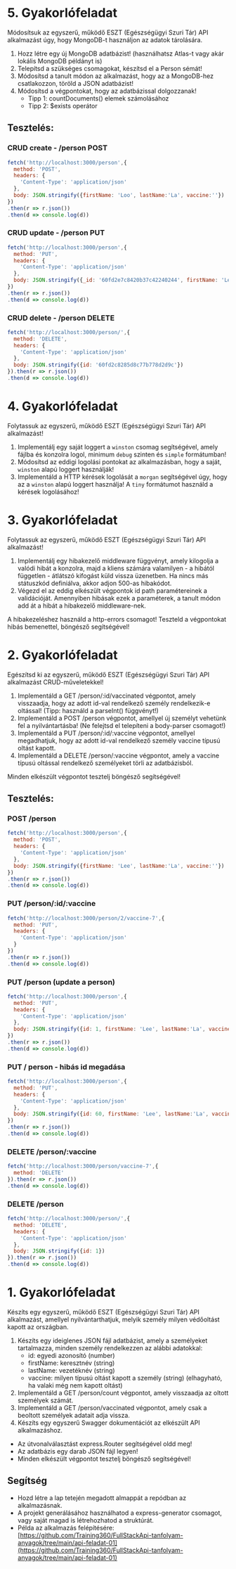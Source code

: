 # 5. Gyakorlófeladat
Módosítsuk az egyszerű, működő ESZT (Egészségügyi Szuri Tár) API alkalmazást úgy, hogy MongoDB-t használjon az adatok tárolására.

1. Hozz létre egy új MongoDB adatbázist! (használhatsz Atlas-t vagy akár lokális MongoDB példányt is)
2. Telepítsd a szükséges csomagokat, készítsd el a Person sémát!
3. Módosítsd a tanult módon az alkalmazást, hogy az a MongoDB-hez csatlakozzon, töröld a JSON adatbázist!
4. Módosítsd a végpontokat, hogy az adatbázissal dolgozzanak!
    * Tipp 1: countDocuments() elemek számolásához
    * Tipp 2: $exists operátor
## Tesztelés:
### CRUD create - /person POST
```js
fetch('http://localhost:3000/person',{
  method: 'POST',
  headers: {
    'Content-Type': 'application/json'
  },
  body: JSON.stringify({firstName: 'Loo', lastName:'La', vaccine:''})
})
.then(r => r.json())
.then(d => console.log(d))
```
### CRUD update - /person PUT
```js
fetch('http://localhost:3000/person',{
  method: 'PUT',
  headers: {
    'Content-Type': 'application/json'
  },
  body: JSON.stringify({_id: '60fd2e7c8420b37c42240244', firstName: 'Lee', lastName:'La', vaccine:'vaccine-1'})
})
.then(r => r.json())
.then(d => console.log(d))
```
### CRUD delete - /person DELETE
```js
fetch('http://localhost:3000/person/',{
  method: 'DELETE',
  headers: {
    'Content-Type': 'application/json'
  },
  body: JSON.stringify({id: '60fd2c8285d8c77b778d2d9c'})
}).then(r => r.json())
.then(d => console.log(d))
```
# 4. Gyakorlófeladat
Folytassuk az egyszerű, működő ESZT (Egészségügyi Szuri Tár) API alkalmazást!

1.  Implementálj egy saját loggert a `winston` csomag segítségével, amely fájlba és konzolra logol, minimum `debug` szinten és `simple` formátumban!
2.  Módosítsd az eddigi logolási pontokat az alkalmazásban, hogy a saját, `winston` alapú loggert használják!
3.  Implementáld a HTTP kérések logolását a `morgan` segítségével úgy, hogy az a `winston` alapú loggert használja! A `tiny` formátumot használd a kérések logolásához!

# 3. Gyakorlófeladat
Folytassuk az egyszerű, működő ESZT (Egészségügyi Szuri Tár) API alkalmazást!

1. Implementálj egy hibakezelő middleware függvényt, amely kilogolja a valódi hibát a konzolra, majd a kliens számára valamilyen - a hibától független - átlátszó kifogást küld vissza üzenetben. Ha nincs más státuszkód definiálva, akkor adjon 500-as hibakódot.
2. Végezd el az eddig elkészült végpontok id path paramétereinek a validációját. Amennyiben hibásak ezek a paraméterek, a tanult módon add át a hibát a hibakezelő middleware-nek.

A hibakezeléshez használd a http-errors csomagot! Teszteld a végpontokat hibás bemenettel, böngésző segítségével!

# 2. Gyakorlófeladat
Egészítsd ki az egyszerű, működő ESZT (Egészségügyi Szuri Tár) API alkalmazást CRUD-műveletekkel!

1. Implementáld a GET /person/:id/vaccinated végpontot, amely visszaadja, hogy az adott id-val rendelkező személy rendelkezik-e oltással! (Tipp: használd a parseInt() függvényt!)
2. Implementáld a POST /person végpontot, amellyel új személyt vehetünk fel a nyilvántartásba! (Ne felejtsd el telepíteni a body-parser csomagot!)
3. Implementáld a PUT /person/:id/:vaccine végpontot, amellyel megadhatjuk, hogy az adott id-val rendelkező személy vaccine típusú oltást kapott.
4. Implementáld a DELETE /person/:vaccine végpontot, amely a vaccine típusú oltással rendelkező személyeket törli az adatbázisból.

Minden elkészült végpontot tesztelj böngésző segítségével!

## Tesztelés:
### POST /person
```js
fetch('http://localhost:3000/person',{
  method: 'POST',
  headers: {
    'Content-Type': 'application/json'
  },
  body: JSON.stringify({firstName: 'Lee', lastName:'La', vaccine:''})
})
.then(r => r.json())
.then(d => console.log(d))
```
### PUT /person/:id/:vaccine
```js
fetch('http://localhost:3000/person/2/vaccine-7',{
  method: 'PUT',
  headers: {
    'Content-Type': 'application/json'
  }
})
.then(r => r.json())
.then(d => console.log(d))
```
### PUT /person (update a person)
```js
fetch('http://localhost:3000/person',{
  method: 'PUT',
  headers: {
    'Content-Type': 'application/json'
  },
  body: JSON.stringify({id: 1, firstName: 'Lee', lastName:'La', vaccine:''})
})
.then(r => r.json())
.then(d => console.log(d))
```
### PUT / person - hibás id megadása
```js
fetch('http://localhost:3000/person',{
  method: 'PUT',
  headers: {
    'Content-Type': 'application/json'
  },
  body: JSON.stringify({id: 60, firstName: 'Lee', lastName:'La', vaccine:''})
})
.then(r => r.json())
.then(d => console.log(d))
```
### DELETE /person/:vaccine
```js
fetch('http://localhost:3000/person/vaccine-7',{
  method: 'DELETE'
}).then(r => r.json())
.then(d => console.log(d))
```
### DELETE /person
```js
fetch('http://localhost:3000/person/',{
  method: 'DELETE',
  headers: {
    'Content-Type': 'application/json'
  },
  body: JSON.stringify({id: 1})
}).then(r => r.json())
.then(d => console.log(d))
```

# 1. Gyakorlófeladat

Készíts egy egyszerű, működő ESZT (Egészségügyi Szuri Tár) API alkalmazást, amellyel nyilvántarthatjuk, melyik személy milyen védőoltást kapott az országban.

1. Készíts egy ideiglenes JSON fájl adatbázist, amely a személyeket tartalmazza, minden személy rendelkezzen az alábbi adatokkal:
   - id: egyedi azonosító (number)
   - firstName: keresztnév (string)
   - lastName: vezetéknév (string)
   - vaccine: milyen típusú oltást kapott a személy (string) (elhagyható, ha valaki még nem kapott oltást)
2. Implementáld a GET /person/count végpontot, amely visszaadja az oltott személyek számát.
3. Implementáld a GET /person/vaccinated végpontot, amely csak a beoltott személyek adatait adja vissza.
4. Készíts egy egyszerű Swagger dokumentációt az elkészült API alkalmazáshoz.
* Az útvonalválasztást express.Router segítségével oldd meg!
* Az adatbázis egy darab JSON fájl legyen!
* Minden elkészült végpontot tesztelj böngésző segítségével!
## Segítség
* Hozd létre a lap tetején megadott almappát a repódban az alkalmazásnak.
* A projekt generálásához használhatod a express-generator csomagot, vagy saját magad is létrehozhatod a struktúrát.
* Példa az alkalmazás felépítésére: [https://github.com/Training360/FullStackApi-tanfolyam-anyagok/tree/main/api-feladat-01](https://github.com/Training360/FullStackApi-tanfolyam-anyagok/tree/main/api-feladat-01)